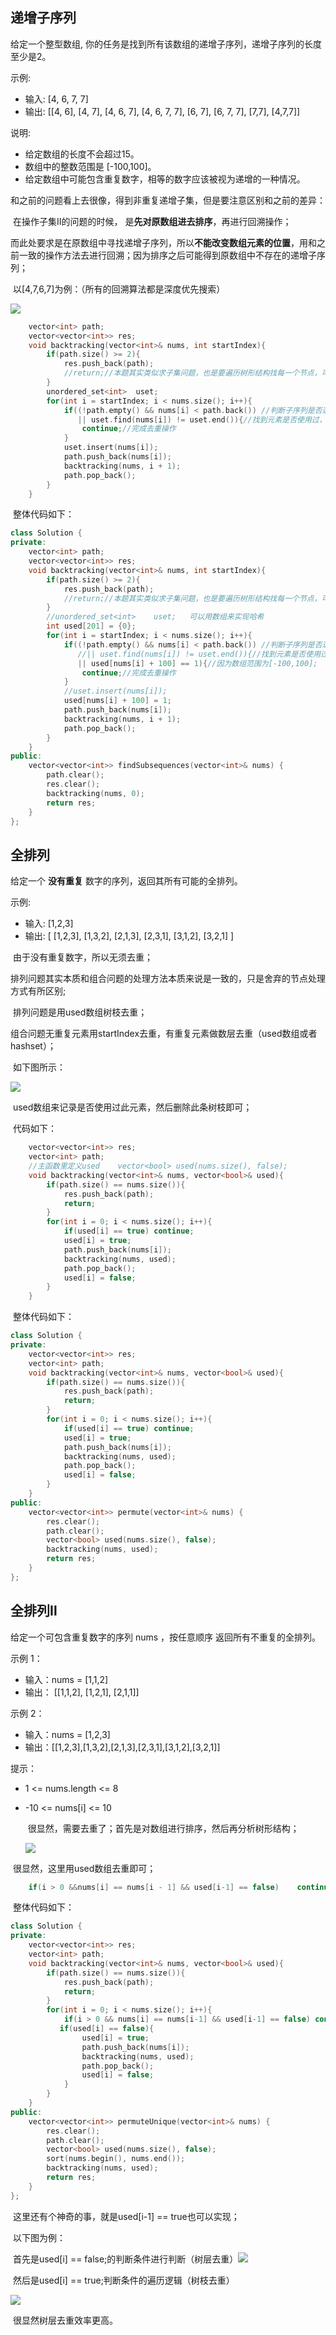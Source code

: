 ## 递增子序列

给定一个整型数组, 你的任务是找到所有该数组的递增子序列，递增子序列的长度至少是2。

示例:

- 输入: [4, 6, 7, 7]
- 输出: [[4, 6], [4, 7], [4, 6, 7], [4, 6, 7, 7], [6, 7], [6, 7, 7], [7,7], [4,7,7]]

说明:

- 给定数组的长度不会超过15。
- 数组中的整数范围是 [-100,100]。
- 给定数组中可能包含重复数字，相等的数字应该被视为递增的一种情况。

​	和之前的问题看上去很像，得到非重复递增子集，但是要注意区别和之前的差异：

​	在操作子集Ⅱ的问题的时候， 是**先对原数组进去排序**，再进行回溯操作；

​	而此处要求是在原数组中寻找递增子序列，所以**不能改变数组元素的位置**，用和之前一致的操作方法去进行回溯；因为排序之后可能得到原数组中不存在的递增子序列；

​	以[4,7,6,7]为例：（所有的回溯算法都是深度优先搜索）

![](https://gitee.com/salinoia/image/raw/master/20201124200229824.png)

```cpp
	vector<int>	path;
	vector<vector<int>>	res;
	void backtracking(vector<int>& nums, int startIndex){
        if(path.size() >= 2){
            res.push_back(path);
            //return;//本题其实类似求子集问题，也是要遍历树形结构找每一个节点，可以不加终止条件，startIndex每次都会加1，并不会无限递归
        }
        unordered_set<int>	uset;
        for(int i = startIndex; i < nums.size(); i++){
            if((!path.empty() && nums[i] < path.back()) //判断子序列是否递增，非递增则进入下层循环
               || uset.find(nums[i]) != uset.end()){//找到元素是否使用过，使用过则进入下层循环
                continue;//完成去重操作
            }
            uset.insert(nums[i]);
            path.push_back(nums[i]);
            backtracking(nums, i + 1);
            path.pop_back();
        }
    }
```

​	整体代码如下：

```cpp
class Solution {
private:
	vector<int>	path;
	vector<vector<int>>	res;
	void backtracking(vector<int>& nums, int startIndex){
        if(path.size() >= 2){
            res.push_back(path);
            //return;//本题其实类似求子集问题，也是要遍历树形结构找每一个节点，可以不加终止条件，startIndex每次都会加1，并不会无限递归
        }
        //unordered_set<int>	uset;	可以用数组来实现哈希
        int used[201] = {0};
        for(int i = startIndex; i < nums.size(); i++){
            if((!path.empty() && nums[i] < path.back()) //判断子序列是否递增，非递增则进入下层循环
               //|| uset.find(nums[i]) != uset.end()){//找到元素是否使用过，使用过则进入下层循环
               || used[nums[i] + 100] == 1){//因为数组范围为[-100,100];
                continue;//完成去重操作
            }
            //uset.insert(nums[i]);
    		used[nums[i] + 100] = 1;
            path.push_back(nums[i]);
            backtracking(nums, i + 1);
            path.pop_back();
        }
    }
public:
    vector<vector<int>> findSubsequences(vector<int>& nums) {
        path.clear();
        res.clear();
        backtracking(nums, 0);
        return res;
    }
};
```

## 全排列

给定一个 **没有重复** 数字的序列，返回其所有可能的全排列。

示例:

- 输入: [1,2,3]
- 输出: [ [1,2,3], [1,3,2], [2,1,3], [2,3,1], [3,1,2], [3,2,1] ]

​	由于没有重复数字，所以无须去重；

​	排列问题其实本质和组合问题的处理方法本质来说是一致的，只是舍弃的节点处理方式有所区别;

​	排列问题是用used数组树枝去重；

​	组合问题无重复元素用startIndex去重，有重复元素做数层去重（used数组或者hashset）；

​	如下图所示：

![](https://gitee.com/salinoia/image/raw/master/20211027181706.png)

​	used数组来记录是否使用过此元素，然后删除此条树枝即可；

​	代码如下：

```cpp
    vector<vector<int>>	res;
	vector<int>	path;
	//主函数里定义used	vector<bool> used(nums.size(), false);
	void backtracking(vector<int>& nums, vector<bool>& used){
        if(path.size() == nums.size()){
            res.push_back(path);
            return;
        }
        for(int i = 0; i < nums.size(); i++){
            if(used[i] == true)	continue;
            used[i] = true;
            path.push_back(nums[i]);
            backtracking(nums, used);
            path.pop_back();
            used[i] = false;
        }
    }
```

​	整体代码如下：

```cpp
class Solution {
private:
    vector<vector<int>>	res;
	vector<int>	path;
	void backtracking(vector<int>& nums, vector<bool>& used){
        if(path.size() == nums.size()){
            res.push_back(path);
            return;
        }
        for(int i = 0; i < nums.size(); i++){
            if(used[i] == true)	continue;
            used[i] = true;
            path.push_back(nums[i]);
            backtracking(nums, used);
            path.pop_back();
            used[i] = false;
        }
    }
public:
    vector<vector<int>> permute(vector<int>& nums) {
        res.clear();
        path.clear();
        vector<bool> used(nums.size(), false);
        backtracking(nums, used);
        return res;
    }
};
```

## 全排列Ⅱ

给定一个可包含重复数字的序列 nums ，按任意顺序 返回所有不重复的全排列。

示例 1：

- 输入：nums = [1,1,2]
- 输出： [[1,1,2], [1,2,1], [2,1,1]]

示例 2：

- 输入：nums = [1,2,3]
- 输出：[[1,2,3],[1,3,2],[2,1,3],[2,3,1],[3,1,2],[3,2,1]]

提示：

- 1 <= nums.length <= 8

- -10 <= nums[i] <= 10

  ​	很显然，需要去重了；首先是对数组进行排序，然后再分析树形结构；

  ![](https://gitee.com/salinoia/image/raw/master/20201124201331223.png)

​	很显然，这里用used数组去重即可；

```cpp
	if(i > 0 &&nums[i] == nums[i - 1] && used[i-1] == false)	continue;
```

​	整体代码如下：

```cpp
class Solution {
private:
    vector<vector<int>>	res;
	vector<int>	path;
	void backtracking(vector<int>& nums, vector<bool>& used){
        if(path.size() == nums.size()){
            res.push_back(path);
            return;
        }
        for(int i = 0; i < nums.size(); i++){
            if(i > 0 && nums[i] == nums[i-1] && used[i-1] == false)	continue;
           if(used[i] == false){
                used[i] = true;
                path.push_back(nums[i]);
                backtracking(nums, used);
                path.pop_back();
                used[i] = false;
            }
        }
    }
public:
    vector<vector<int>> permuteUnique(vector<int>& nums) {
        res.clear();
        path.clear();
        vector<bool> used(nums.size(), false);
        sort(nums.begin(), nums.end());
        backtracking(nums, used);
        return res;
    }
};
```

​	这里还有个神奇的事，就是used[i-1] == true也可以实现；

​	以下图为例：

​	首先是used[i] == false;的判断条件进行判断（树层去重）![](https://gitee.com/salinoia/image/raw/master/20201124201406192.png)

​	然后是used[i] == true;判断条件的遍历逻辑（树枝去重）

![](https://gitee.com/salinoia/image/raw/master/20201124201431571.png)

​	很显然树层去重效率更高。